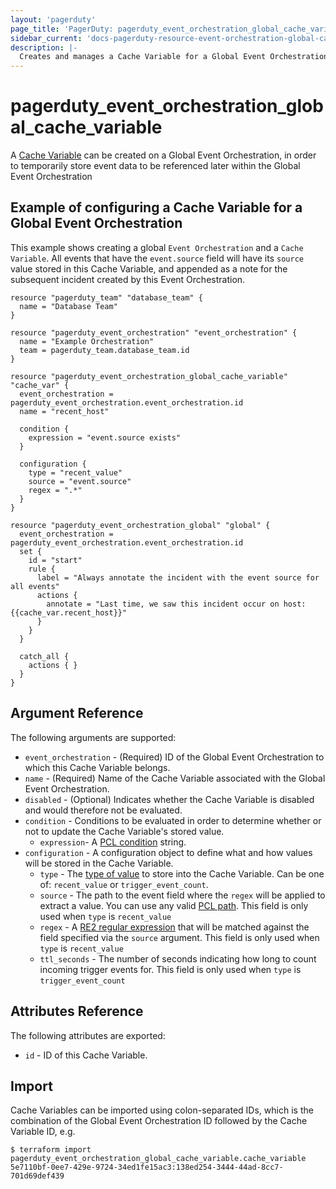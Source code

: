 ```yaml
---
layout: 'pagerduty'
page_title: 'PagerDuty: pagerduty_event_orchestration_global_cache_variable'
sidebar_current: 'docs-pagerduty-resource-event-orchestration-global-cache-variable'
description: |-
  Creates and manages a Cache Variable for a Global Event Orchestration.
---
```


# pagerduty_event_orchestration_global_cache_variable

A [Cache Variable][1] can be created on a Global Event Orchestration, in order to temporarily store event data to be referenced later within the Global Event Orchestration

## Example of configuring a Cache Variable for a Global Event Orchestration

This example shows creating a global `Event Orchestration` and a `Cache Variable`. All events that have the `event.source` field will have its `source` value stored in this Cache Variable, and appended as a note for the subsequent incident created by this Event Orchestration.

```hcl
resource "pagerduty_team" "database_team" {
  name = "Database Team"
}

resource "pagerduty_event_orchestration" "event_orchestration" {
  name = "Example Orchestration"
  team = pagerduty_team.database_team.id
}

resource "pagerduty_event_orchestration_global_cache_variable" "cache_var" {
  event_orchestration = pagerduty_event_orchestration.event_orchestration.id
  name = "recent_host"

  condition {
    expression = "event.source exists"
  }

  configuration {
    type = "recent_value"
    source = "event.source"
    regex = ".*"
  }
}

resource "pagerduty_event_orchestration_global" "global" {
  event_orchestration = pagerduty_event_orchestration.event_orchestration.id
  set {
    id = "start"
    rule {
      label = "Always annotate the incident with the event source for all events"
      actions {
        annotate = "Last time, we saw this incident occur on host: {{cache_var.recent_host}}"
      }
    }
  }

  catch_all {
    actions { }
  }
}
```

## Argument Reference

The following arguments are supported:

* `event_orchestration` - (Required) ID of the Global Event Orchestration to which this Cache Variable belongs.
* `name` - (Required) Name of the Cache Variable associated with the Global Event Orchestration.
* `disabled` - (Optional) Indicates whether the Cache Variable is disabled and would therefore not be evaluated.
* `condition` - Conditions to be evaluated in order to determine whether or not to update the Cache Variable's stored value.
  * `expression`- A [PCL condition][2] string.
* `configuration` - A configuration object to define what and how values will be stored in the Cache Variable.
  * `type` - The [type of value][1] to store into the Cache Variable. Can be one of: `recent_value` or `trigger_event_count`.
  * `source` - The path to the event field where the `regex` will be applied to extract a value. You can use any valid [PCL path][3]. This field is only used when `type` is `recent_value`
  * `regex` - A [RE2 regular expression][4] that will be matched against the field specified via the `source` argument. This field is only used when `type` is `recent_value`
  * `ttl_seconds` - The number of seconds indicating how long to count incoming trigger events for. This field is only used when `type` is `trigger_event_count`

## Attributes Reference

The following attributes are exported:

- `id` - ID of this Cache Variable.

## Import

Cache Variables can be imported using colon-separated IDs, which is the combination of the Global Event Orchestration ID followed by the Cache Variable ID, e.g.

```
$ terraform import pagerduty_event_orchestration_global_cache_variable.cache_variable 5e7110bf-0ee7-429e-9724-34ed1fe15ac3:138ed254-3444-44ad-8cc7-701d69def439
```

[1]: https://support.pagerduty.com/docs/event-orchestration-variables
[2]: https://developer.pagerduty.com/docs/ZG9jOjM1NTE0MDc0-pcl-overview
[3]: https://developer.pagerduty.com/docs/ZG9jOjM1NTE0MDc0-pcl-overview#paths
[4]: https://github.com/google/re2/wiki/Syntax
